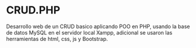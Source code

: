 # CRUD.PHP
Desarrollo web de un CRUD basico aplicando POO en PHP, usando la base de datos MySQL en el servidor local Xampp, adicional se usaron las herramientas de html, css, js y Bootstrap.
